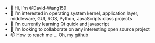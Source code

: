 - 👋 Hi, I’m @David-Wang159
- 👀 I’m interested in operating system kernel, application layer, middleware, GUI, ROS, Python, JavaScripts class projects
- 🌱 I’m currently learning Qt quick and javascript
- 💞️ I’m looking to collaborate on any interesting open source project
- 📫 How to reach me ... Oh, my github

<!---
David-Wang159/David-Wang159 is a ✨ special ✨ repository because its `README.md` (this file) appears on your GitHub profile.
You can click the Preview link to take a look at your changes.
--->
